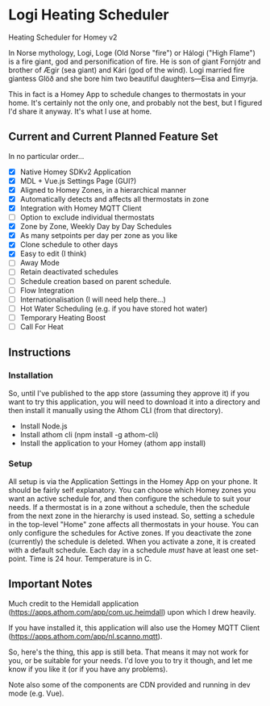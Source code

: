 # Logi Heating Scheduler

Heating Scheduler for Homey v2

In Norse mythology, Logi, Loge (Old Norse "fire") or Hálogi ("High Flame") is a fire giant, god and personification of fire. He is son of giant Fornjótr and brother of Ægir (sea giant) and Kári (god of the wind). Logi married fire giantess Glöð and she bore him two beautiful daughters—Eisa and Eimyrja.

This in fact is a Homey App to schedule changes to thermostats in your home. It's certainly not the only one, and probably not the best, but I figured I'd share it anyway. It's what I use at home.

## Current and Current Planned Feature Set

In no particular order...
- [x] Native Homey SDKv2 Application
- [x] MDL + Vue.js Settings Page (GUI?)
- [x] Aligned to Homey Zones, in a hierarchical manner
- [x] Automatically detects and affects all thermostats in zone
- [x] Integration with Homey MQTT Client
- [ ] Option to exclude individual thermostats
- [x] Zone by Zone, Weekly Day by Day Schedules
- [x] As many setpoints per day per zone as you like
- [x] Clone schedule to other days
- [x] Easy to edit (I think)
- [ ] Away Mode
- [ ] Retain deactivated schedules
- [ ] Schedule creation based on parent schedule.
- [ ] Flow Integration
- [ ] Internationalisation (I will need help there...)
- [ ] Hot Water Scheduling (e.g. if you have stored hot water)
- [ ] Temporary Heating Boost
- [ ] Call For Heat

## Instructions
### Installation
So, until I've published to the app store (assuming they approve it) if you want to try this application, you will need to download it into a directory and then install it manually using the Athom CLI (from that directory).
- Install Node.js
- Install athom cli (npm install -g athom-cli)
- Install the application to your Homey (athom app install)

### Setup
All setup is via the Application Settings in the Homey App on your phone.
It should be fairly self explanatory. You can choose which Homey zones you want an active schedule for, and then configure the schedule to suit your needs. If a thermostat is in a zone without a schedule, then the schedule from the next zone in the hierarchy is used instead. So, setting a schedule in the top-level "Home" zone affects all thermostats in your house.
You can only configure the schedules for Active zones. If you deactivate the zone (currently) the schedule is deleted. When you activate a zone, it is created with a default schedule.
Each day in a schedule *must* have at least one set-point.
Time is 24 hour. Temperature is in C.


## Important Notes

Much credit to the Hemidall application (https://apps.athom.com/app/com.uc.heimdall) upon which I drew heavily.

If you have installed it, this application will also use the Homey MQTT Client (https://apps.athom.com/app/nl.scanno.mqtt).

So, here's the thing, this app is still beta. That means it may not work for you, or be suitable for your needs. I'd love you to try it though, and let me know if you like it (or if you have any problems).

Note also some of the components are CDN provided and running in dev mode (e.g. Vue).
